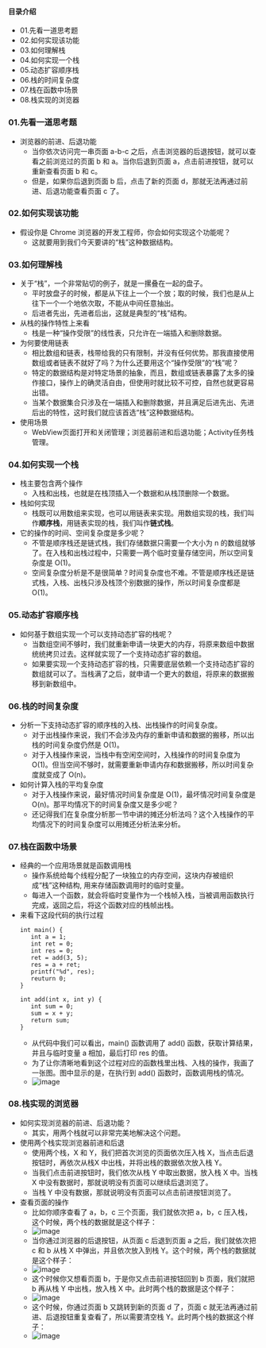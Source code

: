 #### 目录介绍
- 01.先看一道思考题
- 02.如何实现该功能
- 03.如何理解栈
- 04.如何实现一个栈
- 05.动态扩容顺序栈
- 06.栈的时间复杂度
- 07.栈在函数中场景
- 08.栈实现的浏览器


### 01.先看一道思考题
- 浏览器的前进、后退功能
    - 当你依次访问完一串页面 a-b-c 之后，点击浏览器的后退按钮，就可以查看之前浏览过的页面 b 和 a。当你后退到页面 a，点击前进按钮，就可以重新查看页面 b 和 c。
    - 但是，如果你后退到页面 b 后，点击了新的页面 d，那就无法再通过前进、后退功能查看页面 c 了。


### 02.如何实现该功能
- 假设你是 Chrome 浏览器的开发工程师，你会如何实现这个功能呢？
    - 这就要用到我们今天要讲的“栈”这种数据结构。


### 03.如何理解栈
- 关于“栈”，一个非常贴切的例子，就是一摞叠在一起的盘子。
    - 平时放盘子的时候，都是从下往上一个一个放；取的时候，我们也是从上往下一个一个地依次取，不能从中间任意抽出。
    - 后进者先出，先进者后出，这就是典型的“栈”结构。
- 从栈的操作特性上来看
    - 栈是一种“操作受限”的线性表，只允许在一端插入和删除数据。
- 为何要使用链表
    - 相比数组和链表，栈带给我的只有限制，并没有任何优势。那我直接使用数组或者链表不就好了吗？为什么还要用这个“操作受限”的“栈”呢？
    - 特定的数据结构是对特定场景的抽象，而且，数组或链表暴露了太多的操作接口，操作上的确灵活自由，但使用时就比较不可控，自然也就更容易出错。
    - 当某个数据集合只涉及在一端插入和删除数据，并且满足后进先出、先进后出的特性，这时我们就应该首选“栈”这种数据结构。
- 使用场景
    - WebView页面打开和关闭管理；浏览器前进和后退功能；Activity任务栈管理。


### 04.如何实现一个栈
- 栈主要包含两个操作
    - 入栈和出栈，也就是在栈顶插入一个数据和从栈顶删除一个数据。
- 栈如何实现
    - 栈既可以用数组来实现，也可以用链表来实现。用数组实现的栈，我们叫作**顺序栈**，用链表实现的栈，我们叫作**链式栈**。
- 它的操作的时间、空间复杂度是多少呢？
    - 不管是顺序栈还是链式栈，我们存储数据只需要一个大小为 n 的数组就够了。在入栈和出栈过程中，只需要一两个临时变量存储空间，所以空间复杂度是 O(1)。
    - 空间复杂度分析是不是很简单？时间复杂度也不难。不管是顺序栈还是链式栈，入栈、出栈只涉及栈顶个别数据的操作，所以时间复杂度都是 O(1)。


### 05.动态扩容顺序栈
- 如何基于数组实现一个可以支持动态扩容的栈呢？
    - 当数组空间不够时，我们就重新申请一块更大的内存，将原来数组中数据统统拷贝过去。这样就实现了一个支持动态扩容的数组。
    - 如果要实现一个支持动态扩容的栈，只需要底层依赖一个支持动态扩容的数组就可以了。当栈满了之后，就申请一个更大的数组，将原来的数据搬移到新数组中。



### 06.栈的时间复杂度
- 分析一下支持动态扩容的顺序栈的入栈、出栈操作的时间复杂度。
    - 对于出栈操作来说，我们不会涉及内存的重新申请和数据的搬移，所以出栈的时间复杂度仍然是 O(1)。
    - 对于入栈操作来说，当栈中有空闲空间时，入栈操作的时间复杂度为 O(1)。但当空间不够时，就需要重新申请内存和数据搬移，所以时间复杂度就变成了 O(n)。
- 如何计算入栈的平均复杂度
    - 对于入栈操作来说，最好情况时间复杂度是 O(1)，最坏情况时间复杂度是 O(n)。那平均情况下的时间复杂度又是多少呢？
    - 还记得我们在复杂度分析那一节中讲的摊还分析法吗？这个入栈操作的平均情况下的时间复杂度可以用摊还分析法来分析。



### 07.栈在函数中场景
- 经典的一个应用场景就是函数调用栈
    - 操作系统给每个线程分配了一块独立的内存空间，这块内存被组织成“栈”这种结构, 用来存储函数调用时的临时变量。
    - 每进入一个函数，就会将临时变量作为一个栈帧入栈，当被调用函数执行完成，返回之后，将这个函数对应的栈帧出栈。
- 来看下这段代码的执行过程
    ``` 
    int main() {
       int a = 1; 
       int ret = 0;
       int res = 0;
       ret = add(3, 5);
       res = a + ret;
       printf("%d", res);
       reuturn 0;
    }
    
    int add(int x, int y) {
       int sum = 0;
       sum = x + y;
       return sum;
    }
    ```
    - 从代码中我们可以看出，main() 函数调用了 add() 函数，获取计算结果，并且与临时变量 a 相加，最后打印 res 的值。
    - 为了让你清晰地看到这个过程对应的函数栈里出栈、入栈的操作，我画了一张图。图中显示的是，在执行到 add() 函数时，函数调用栈的情况。
    - ![image](https://img-blog.csdnimg.cn/2dfde6968cd44f7c88069ecd70142d0d.png)



### 08.栈实现的浏览器
- 如何实现浏览器的前进、后退功能？
    - 其实，用两个栈就可以非常完美地解决这个问题。
- 使用两个栈实现浏览器前进和后退
    - 使用两个栈，X 和 Y，我们把首次浏览的页面依次压入栈 X，当点击后退按钮时，再依次从栈X 中出栈，并将出栈的数据依次放入栈 Y。
    - 当我们点击前进按钮时，我们依次从栈 Y 中取出数据，放入栈 X 中。当栈 X 中没有数据时，那就说明没有页面可以继续后退浏览了。
    - 当栈 Y 中没有数据，那就说明没有页面可以点击前进按钮浏览了。
- 查看页面的操作
    - 比如你顺序查看了 a，b，c 三个页面，我们就依次把 a，b，c 压入栈，这个时候，两个栈的数据就是这个样子：
    - ![image](https://img-blog.csdnimg.cn/5d77b65188fd4f0ea9deaea87f90b035.png)
    - 当你通过浏览器的后退按钮，从页面 c 后退到页面 a 之后，我们就依次把 c 和 b 从栈 X 中弹出，并且依次放入到栈 Y。这个时候，两个栈的数据就是这个样子：
    - ![image](https://img-blog.csdnimg.cn/3b968e2c41944fa59bc727b7fe5da8af.png)
    - 这个时候你又想看页面 b，于是你又点击前进按钮回到 b 页面，我们就把 b 再从栈 Y 中出栈，放入栈 X 中。此时两个栈的数据是这个样子：
    - ![image](https://img-blog.csdnimg.cn/1c4a0414a4b048c5ab543242ea57a8d5.png)
    - 这个时候，你通过页面 b 又跳转到新的页面 d 了，页面 c 就无法再通过前进、后退按钮重复查看了，所以需要清空栈 Y。此时两个栈的数据这个样子：
    - ![image](https://img-blog.csdnimg.cn/2bdbd45e9d6141ebb0d0525518904d80.webp)

